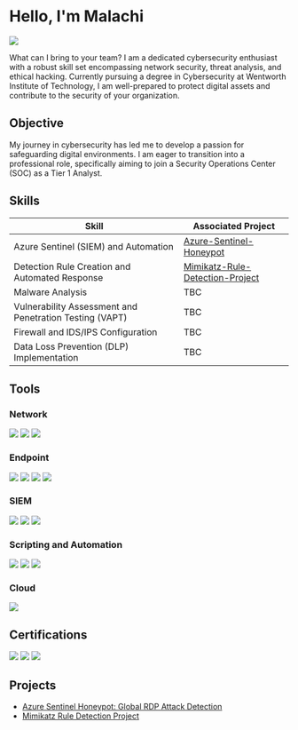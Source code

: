 # Hello, I'm Malachi
<a href="https://www.linkedin.com/in/malachielisnord/"><img src="https://img.shields.io/badge/-LinkedIn-0072b1?&style=for-the-badge&logo=linkedin&logoColor=white" /></a>

What can I bring to your team? I am a dedicated cybersecurity enthusiast with a robust skill set encompassing network security, threat analysis, and ethical hacking. Currently pursuing a degree in Cybersecurity at Wentworth Institute of Technology, I am well-prepared to protect digital assets and contribute to the security of your organization.

## Objective

My journey in cybersecurity has led me to develop a passion for safeguarding digital environments. I am eager to transition into a professional role, specifically aiming to join a Security Operations Center (SOC) as a Tier 1 Analyst.

## Skills

| Skill                                         | Associated Project         |
|-----------------------------------------------|----------------------------|
| Azure Sentinel (SIEM) and Automation          | <a href="https://github.com/MalachiElisnord/Azure-Sentinel-Honeypot/tree/main">Azure-Sentinel-Honeypot</a>|
| Detection Rule Creation and Automated Response | <a href="https://github.com/MalachiElisnord/Mimikatz-Rule-Detection-Project">Mimikatz-Rule-Detection-Project</a> |
| Malware Analysis | TBC |
| Vulnerability Assessment and Penetration Testing (VAPT)      | TBC |
| Firewall and IDS/IPS Configuration                  | TBC |
| Data Loss Prevention (DLP) Implementation | TBC |

## Tools

### Network
<div>
    <img src="https://img.shields.io/badge/-Wireshark-1679A7?&style=for-the-badge&logo=Wireshark&logoColor=white" />
    <img src="https://img.shields.io/badge/-Zeek-777BB4?&style=for-the-badge&logo=Zeek&logoColor=white" />
    <img src="https://img.shields.io/badge/-Cisco_Packet_Tracer-000080?&style=for-the-badge&logo=Cisco&logoColor=white" />
</div>

### Endpoint
<div>
    <img src="https://img.shields.io/badge/-Microsoft_Defender_for_Endpoint-00A4EF?&style=for-the-badge&logo=Microsoft&logoColor=white" />
    <img src="https://img.shields.io/badge/-Active_Directory_Management-0078D4?&style=for-the-badge&logo=Microsoft&logoColor=white" />
    <img src="https://img.shields.io/badge/-SentinelOne-6A1B9A?&style=for-the-badge&logo=SentinelOne&logoColor=white" />
    <img src="https://img.shields.io/badge/-LimaCharlie-0078D4?&style=for-the-badge&logo=LimaCharlie&logoColor=white" />
</div>

### SIEM
<div>
    <img src="https://img.shields.io/badge/-Microsoft_Sentinel-0078D4?&style=for-the-badge&logo=Microsoft&logoColor=white" />
    <img src="https://img.shields.io/badge/-Splunk-1DB954?&style=for-the-badge&logo=Splunk&logoColor=white" />
    <img src="https://img.shields.io/badge/-Elastic-005571?&style=for-the-badge&logo=Elastic&logoColor=white" />
</div>

### Scripting and Automation
<div>
    <img src="https://img.shields.io/badge/-PowerShell-5391FE?&style=for-the-badge&logo=powershell&logoColor=white" />
    <img src="https://img.shields.io/badge/-Linux_OS-FCC624?&style=for-the-badge&logo=Linux&logoColor=white" />
    <img src="https://img.shields.io/badge/-XSOAR-FF4500?&style=for-the-badge&logo=Palo_Alto_Networks&logoColor=white" />
</div>

### Cloud
<div>
    <img src="https://img.shields.io/badge/-Microsoft_Azure-0089D6?&style=for-the-badge&logo=Microsoft_Azure&logoColor=white" />
</div>

## Certifications
<div>
    <img src="https://img.shields.io/badge/-Security%2B-FF0000?&style=for-the-badge&logo=CompTIA&logoColor=white" />
    <img src="https://img.shields.io/badge/-CySA%2B-2C8EBB?&style=for-the-badge&logo=CompTIA&logoColor=white" />
    <img src="https://img.shields.io/badge/-Cloud%2B-007ACC?&style=for-the-badge&logo=CompTIA&logoColor=white" />
</div>

## Projects
- <a href="https://github.com/MalachiElisnord/Azure-Sentinel-Honeypot/tree/main">Azure Sentinel Honeypot: Global RDP Attack Detection</a>
- <a href="https://github.com/MalachiElisnord/Mimikatz-Rule-Detection-Project">Mimikatz Rule Detection Project</a>
